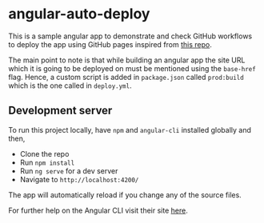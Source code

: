 # angular-auto-deploy

This is a sample angular app to demonstrate and check GitHub workflows to deploy the app using GitHub pages inspired from [this repo](https://github.com/kazuma-0/vue-auto-deploy). 

The main point to note is that while building an angular app the site URL which it is going to be deployed on must be mentioned using the `base-href` flag. Hence, a custom script is added in `package.json` called `prod:build` which is the one called in `deploy.yml`.

## Development server
To run this project locally, have `npm` and `angular-cli` installed globally and then,
- Clone the repo 
- Run `npm install` 
- Run `ng serve` for a dev server
- Navigate to `http://localhost:4200/` 

The app will automatically reload if you change any of the source files.

For further help on the Angular CLI visit their site [here](https://angular.io/cli).